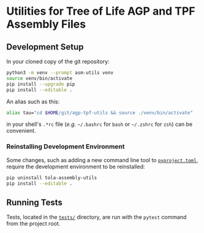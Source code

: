 
# Utilities for Tree of Life AGP and TPF Assembly Files

## Development Setup

In your cloned copy of the git repository:

```sh
python3 -m venv --prompt asm-utils venv
source venv/bin/activate
pip install --upgrade pip
pip install --editable .
```

An alias such as this:

```sh
alias tau="cd $HOME/git/agp-tpf-utils && source ./venv/bin/activate"
```

in your shell's `.*rc` file (*e.g.* `~/.bashrc` for `bash` or `~/.zshrc` for
`zsh`) can be convenient.

### Reinstalling Development Environment

Some changes, such as adding a new command line tool to
[`pyproject.toml`](pyproject.toml), require the development environment to be
reinstalled:

```sh
pip uninstall tola-assembly-utils
pip install --editable .
```

## Running Tests

Tests, located in the [`tests/`](tests) directory, are run with the `pytest` command from the project root.
